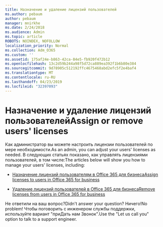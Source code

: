 ```yaml
---
title: Назначение и удаление лицензий пользователей
ms.author: pebaum
author: pebaum
manager: mnirkhe
ms.date: 2/24/2018
ms.audience: Admin
ms.topic: article
ROBOTS: NOINDEX, NOFOLLOW
localization_priority: Normal
ms.collection: Adm_O365
ms.custom: ''
ms.assetid: 175af24e-b863-42ca-84e5-fb920f472b12
ms.openlocfilehash: 13c2d59b244a98f5d72ca889ea392f1b6b80e384
ms.sourcegitcommit: 9d78905c512192ffc4675468abd2efc5f2e4baf4
ms.translationtype: MT
ms.contentlocale: ru-RU
ms.lasthandoff: 04/23/2019
ms.locfileid: "32397093"
---
```

# <a name="assign-or-remove-users-licenses"></a><span data-ttu-id="f98d7-102">Назначение и удаление лицензий пользователей</span><span class="sxs-lookup"><span data-stu-id="f98d7-102">Assign or remove users' licenses</span></span>

<span data-ttu-id="f98d7-103">Как администратор вы можете настроить лицензии пользователей по мере необходимости.</span><span class="sxs-lookup"><span data-stu-id="f98d7-103">As an admin, you can adjust your users' licenses as needed.</span></span> <span data-ttu-id="f98d7-104">В следующих статьях показано, как управлять лицензиями пользователей, в том числе:</span><span class="sxs-lookup"><span data-stu-id="f98d7-104">The articles below will show you how to manage your users' licenses, including:</span></span>
  
- [<span data-ttu-id="f98d7-105">Назначение лицензий пользователям в Office 365 для бизнеса</span><span class="sxs-lookup"><span data-stu-id="f98d7-105">Assign licenses to users in Office 365 for business</span></span>](https://support.office.com/article/997596b5-4173-4627-b915-36abac6786dc)
    
- [<span data-ttu-id="f98d7-106">Удаление лицензий пользователей в Office 365 для бизнеса</span><span class="sxs-lookup"><span data-stu-id="f98d7-106">Remove licenses from users in Office 365 for business</span></span>](https://support.office.com/article/9b497c85-d0a4-4735-80fa-d3565bc05bd1)
    
<span data-ttu-id="f98d7-107">Не ответили на ваш вопрос?</span><span class="sxs-lookup"><span data-stu-id="f98d7-107">Didn't answer your question?</span></span> <span data-ttu-id="f98d7-108">Ничего!</span><span class="sxs-lookup"><span data-stu-id="f98d7-108">No problem!</span></span> <span data-ttu-id="f98d7-109">Чтобы поговорить с инженером службы поддержки, используйте вариант "приДать нам Звонок".</span><span class="sxs-lookup"><span data-stu-id="f98d7-109">Use the "Let us call you" option to talk to a support engineer.</span></span>
  

